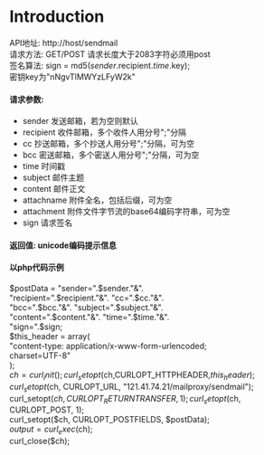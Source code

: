 # Introduction
API地址: http://host/sendmail  
请求方法: GET/POST 请求长度大于2083字符必须用post  
签名算法: sign = md5($sender.$recipient.$time.$key);  
密钥key为"nNgvTlMWYzLFyW2k"  
#### 请求参数:  
+ sender	发送邮箱，若为空则默认
+ recipient	收件邮箱，多个收件人用分号";"分隔  
+ cc	抄送邮箱，多个抄送人用分号";"分隔，可为空  
+ bcc	密送邮箱，多个密送人用分号";"分隔，可为空  
+ time	时间戳  
+ subject	邮件主题  
+ content	邮件正文  
+ attachname	附件全名，包括后缀，可为空  
+ attachment	附件文件字节流的base64编码字符串，可为空 
+ sign	请求签名  
  
#### 返回值: unicode编码提示信息
  
#### 以php代码示例  
  
  $postData =   
    "sender=".$sender."&".  
    "recipient=".$recipient."&".  
    "cc=".$cc."&".  
    "bcc=".$bcc."&".  
    "subject=".$subject."&".  
    "content=".$content."&".  
    "time=".$time."&".  
    "sign=".$sign;  
  $this_header = array(  
    "content-type: application/x-www-form-urlencoded;  
    charset=UTF-8"  
  );  
  $ch = curl_init();  
  curl_setopt($ch,CURLOPT_HTTPHEADER,$this_header);  
  curl_setopt($ch, CURLOPT_URL, "121.41.74.21/mailproxy/sendmail");  
  curl_setopt($ch, CURLOPT_RETURNTRANSFER, 1);  
  curl_setopt($ch, CURLOPT_POST, 1);  
  curl_setopt($ch, CURLOPT_POSTFIELDS, $postData);  
  $output = curl_exec($ch);  
  curl_close($ch);  
  
